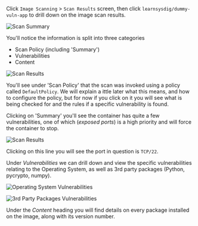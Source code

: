
Click `Image Scanning` > `Scan Results` screen, then click `learnsysdig/dummy-vuln-app` to drill down on the image scan results.

![Scan Summary](secure-image-scanning-policies-and-assignments/assets/scanning05.png)

You'll notice the information is split into three categories
- Scan Policy (including 'Summary')
- Vulnerabilities
- Content

![Scan Results](secure-image-scanning-policies-and-assignments/assets/ScanResultsUI.png)

You'll see under 'Scan Policy' that the scan was invoked using a policy called `DefaultPolicy`.  We will explain a ittle later what this means, and how to configure the policy, but for now if you click on it you will see what is being checked for and the rules if a specific vulnerability is found.  

Clicking on 'Summary' you'll see the container has quite a few vulnerabilities, one of which (*exposed ports*) is a high priority and will force the container to stop.  

![Scan Results](secure-image-scanning-policies-and-assignments/assets/scanning08.1.png)

Clicking on this line you will see the port in question is `TCP/22`.  

Under *Vulnerabilities* we can drill down and view the specific vulnerabilities relating to the Operating System, as well as 3rd party packages (Python, pycrypto, numpy).

![Operating System Vulnerabilities](secure-image-scanning-policies-and-assignments/assets/scanning09.png)

![3rd Party Packages Vulnerabilities](secure-image-scanning-policies-and-assignments/assets/scanning10.png)

Under the *Content* heading you will find details on every package installed on the image, along with its version number.  
